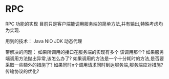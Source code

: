 # RPC
RPC 功能的实现
  目前只是客户端能调用服务端的简单方法,并有输出,特殊考虑均为实现.

用到的技术：
Java NIO
JDK 动态代理

带解决的问题：
如果所调用的接口在服务端的实现有多个 该调用那个?
如果服务端调用方法抛出异常,该怎么办了?
如果调用的方法是一个十分耗时的方法,是否要采取一些额外的措施了?
如果同时n个调用请求同时到达服务端,服务端应对措施?
传输协议的优化?


